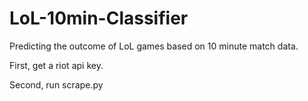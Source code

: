 # LoL-10min-Classifier
Predicting the outcome of LoL games based on 10 minute match data.

First, get a riot api key.

Second, run scrape.py 
